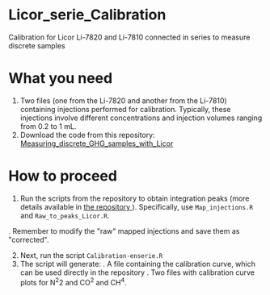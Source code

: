# Licor_serie_Calibration
Calibration for Licor Li-7820 and Li-7810 connected in series to measure discrete samples

# What you need

1. Two files (one from the Li-7820 and another from the Li-7810) containing injections performed for calibration. Typically, these injections involve different concentrations and injection volumes ranging from 0.2 to 1 mL.
2. Download the code from this repository: [Measuring_discrete_GHG_samples_with_Licor
](https://github.com/JorgeMonPe/Measuring_discrete_GHG_samples_with_Licor.git)

# How to proceed
1. Run the scripts from the repository to obtain integration peaks (more details available in [the repository
](https://github.com/JorgeMonPe/Measuring_discrete_GHG_samples_with_Licor.git)). Specifically, use `Map_injections.R` and `Raw_to_peaks_Licor.R`.

  . Remember to modify the "raw" mapped injections and save them as "corrected".
  
2. Next, run the script `Calibration-enserie.R`
3. The script will generate:
  . A file containing the calibration curve, which can be used directly in the repository
  . Two files with calibration curve plots for N<sup>2</sup>2 and CO<sup>2</sup> and CH<sup>4</sup>.